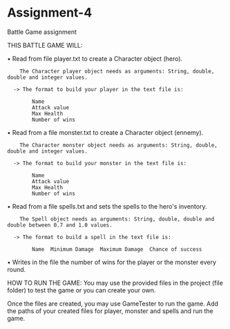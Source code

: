 # Assignment-4
Battle Game assignment

THIS BATTLE GAME WILL: 

• Read from file player.txt to create a Character object (hero).

        The Character player object needs as arguments: String, double, double and integer values.
        
      -> The format to build your player in the text file is:
      
            Name
            Attack value
            Max Health
            Number of wins
            
• Read from a file monster.txt to create a Character object (ennemy).

        The Character monster object needs as arguments: String, double, double and integer values.
        
      -> The format to build your monster in the text file is:
      
            Name
            Attack value
            Max Health
            Number of wins
            
• Read from a file spells.txt and sets the spells to the hero's inventory.

        The Spell object needs as arguments: String, double, double and double between 0.7 and 1.0 values.
	
      -> The format to build a spell in the text file is:
      
            Name  Minimum Damage  Maximum Damage  Chance of success
            
• Writes in the file the number of wins for the player or the monster every round.

HOW TO RUN THE GAME:
You may use the provided files in the project (file folder) to test the game or you can create your own. 

Once the files are created, you may use GameTester to run the game.
Add the paths of your created files for player, monster and spells and run the game.
